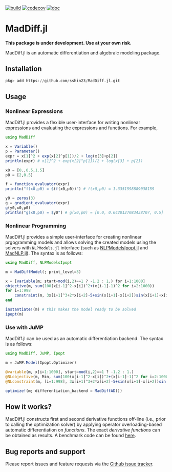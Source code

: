 [![build](https://github.com/sshin23/MadDiff.jl/actions/workflows/test.yml/badge.svg)](https://github.com/sshin23/MadDiff.jl/actions/workflows/test.yml) 
[![codecov](https://codecov.io/gh/sshin23/MadDiff.jl/branch/main/graph/badge.svg?token=U6NMMW0IT5)](https://codecov.io/gh/sshin23/MadDiff.jl)
[![doc](https://img.shields.io/badge/docs-dev-blue.svg)](https://sshin23.github.io/MadDiff.jl/dev)
# MadDiff.jl
**This package is under development. Use at your own risk.**

MadDiff.jl is an automatic differentiation and algebraic modeling package. 

## Installation
```julia
pkg> add https://github.com/sshin23/MadDiff.jl.git
```

## Usage
### Nonlinear Expressions
MadDiff.jl provides a flexible user-interface for writing nonlinear expressions and evaluating the expressions and functions. For example,
```julia
using MadDiff

x = Variable()
p = Parameter()
expr = x[1]^2 + exp(x[2]^p[1])/2 + log(x[3]+p[2])
println(expr) # x[1]^2 + exp(x[2]^p[1])/2 + log(x[3] + p[2])

x0 = [0.,0.5,1.5]
p0 = [2,0.5]

f = function_evaluator(expr)
println("f(x0,p0) = $(f(x0,p0))") # f(x0,p0) = 1.3351598889038159

y0 = zeros(3)
g = gradient_evaluator(expr)
g(y0,x0,p0)
println("g(x0,p0) = $y0") # g(x0,p0) = [0.0, 0.6420127083438707, 0.5]
```

### Nonlinear Programming
MadDiff.jl provides a simple user-interface for creating nonlinear prgogramming models and allows solving the created models using the solvers with `NLPModels.jl` interface (such as [NLPModelsIpopt.jl](https://github.com/JuliaSmoothOptimizers/NLPModelsIpopt.jl) and [MadNLP.jl](https://github.com/MadNLP/MadNLP.jl)). The syntax is as follows:
```julia
using MadDiff, NLPModelsIpopt

m = MadDiffModel(; print_level=3) 

x = [variable(m; start=mod(i,2)==1 ? -1.2 : 1.) for i=1:1000]
objective(m, sum(100(x[i-1]^2-x[i])^2+(x[i-1]-1)^2 for i=2:1000))
for i=1:998
    constraint(m, 3x[i+1]^3+2*x[i+2]-5+sin(x[i+1]-x[i+2])sin(x[i+1]+x[i+2])+4x[i+1]-x[i]exp(x[i]-x[i+1])-3 == 0)
end

instantiate!(m) # this makes the model ready to be solved
ipopt(m)
```

### Use with JuMP
MadDiff.jl can be used as an automatic differentiation backend. The syntax is as follows:
```julia
using MadDiff, JuMP, Ipopt

m = JuMP.Model(Ipopt.Optimizer) 

@variable(m, x[i=1:1000], start=mod(i,2)==1 ? -1.2 : 1.)
@NLobjective(m, Min, sum(100(x[i-1]^2-x[i])^2+(x[i-1]-1)^2 for i=2:1000))
@NLconstraint(m, [i=1:998], 3x[i+1]^3+2*x[i+2]-5+sin(x[i+1]-x[i+2])sin(x[i+1]+x[i+2])+4x[i+1]-x[i]exp(x[i]-x[i+1])-3 == 0)

optimize!(m; differentiation_backend = MadDiffAD())
```

## How it works?
MadDiff.jl constructs first and second derivative functions off-line (i.e., prior to calling the optimization solver) by applying operator overloading-based automatic differentiation on _functions_. The exact _derivative functions_ can be obtained as results. A benchmark code can be found [here](https://github.com/sshin23/MadDiff.jl/blob/main/benchmark/benchmark.jl).

## Bug reports and support
Please report issues and feature requests via the [Github issue tracker](https://github.com/sshin23/MadDiffModels.jl/issues). 
